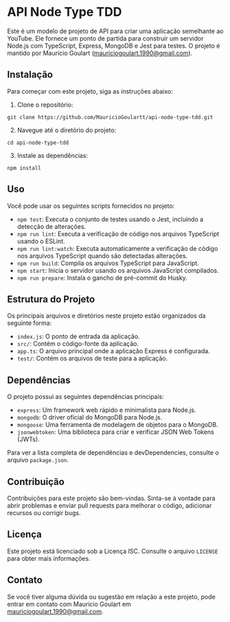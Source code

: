 # API Node Type TDD

Este é um modelo de projeto de API para criar uma aplicação semelhante ao YouTube. Ele fornece um ponto de partida para construir um servidor Node.js com TypeScript, Express, MongoDB e Jest para testes. O projeto é mantido por Mauricio Goulart (mauriciogoulart.1990@gmail.com).

## Instalação

Para começar com este projeto, siga as instruções abaixo:

1. Clone o repositório:

```
git clone https://github.com/MauricioGoulartt/api-node-type-tdd.git
```

2. Navegue até o diretório do projeto:

```
cd api-node-type-tdd
```

3. Instale as dependências:

```
npm install
```


## Uso

Você pode usar os seguintes scripts fornecidos no projeto:

- `npm test`: Executa o conjunto de testes usando o Jest, incluindo a detecção de alterações.
- `npm run lint`: Executa a verificação de código nos arquivos TypeScript usando o ESLint.
- `npm run lint:watch`: Executa automaticamente a verificação de código nos arquivos TypeScript quando são detectadas alterações.
- `npm run build`: Compila os arquivos TypeScript para JavaScript.
- `npm start`: Inicia o servidor usando os arquivos JavaScript compilados.
- `npm run prepare`: Instala o gancho de pré-commit do Husky.

## Estrutura do Projeto

Os principais arquivos e diretórios neste projeto estão organizados da seguinte forma:

- `index.js`: O ponto de entrada da aplicação.
- `src/`: Contém o código-fonte da aplicação.
- `app.ts`: O arquivo principal onde a aplicação Express é configurada.
- `test/`: Contém os arquivos de teste para a aplicação.

## Dependências

O projeto possui as seguintes dependências principais:

- `express`: Um framework web rápido e minimalista para Node.js.
- `mongodb`: O driver oficial do MongoDB para Node.js.
- `mongoose`: Uma ferramenta de modelagem de objetos para o MongoDB.
- `jsonwebtoken`: Uma biblioteca para criar e verificar JSON Web Tokens (JWTs).

Para ver a lista completa de dependências e devDependencies, consulte o arquivo `package.json`.

## Contribuição

Contribuições para este projeto são bem-vindas. Sinta-se à vontade para abrir problemas e enviar pull requests para melhorar o código, adicionar recursos ou corrigir bugs.

## Licença

Este projeto está licenciado sob a Licença ISC. Consulte o arquivo `LICENSE` para obter mais informações.

## Contato

Se você tiver alguma dúvida ou sugestão em relação a este projeto, pode entrar em contato com Mauricio Goulart em mauriciogoulart.1990@gmail.com.
